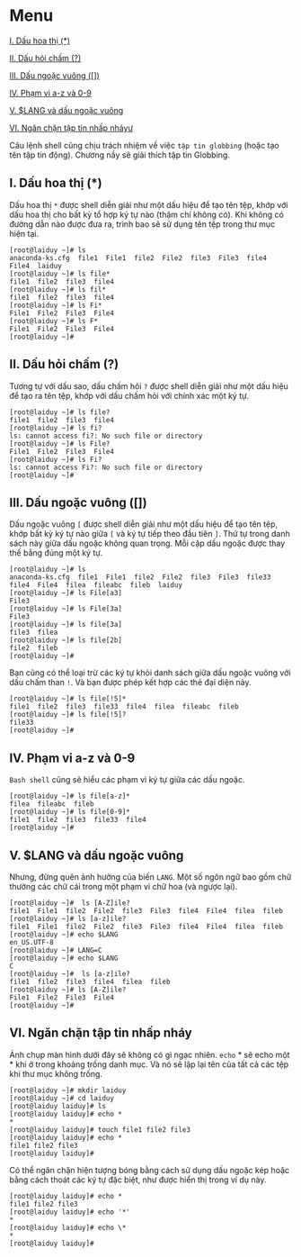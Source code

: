 # Menu
[I. Dấu hoa thị (*)](#dau_hoa_thi)

[II. Dấu hỏi chấm (?)](#dau_hoi_cham)

[III. Dấu ngoặc vuông ([])](#dau_ngoac_vuong)

[IV. Phạm vi a-z và 0-9](#pham_vi)

[V. $LANG và dấu ngoặc vuông](#LANG_va_dau_ngoac_vuong)

[VI. Ngăn chặn tập tin nhấp nháyư](#ngan_chan_tap_tin_nhap_nhay)


Câu lệnh shell cũng chịu trách nhiệm về việc `tập tin globbing` (hoặc tạo tên tập tin động). Chương nầy sẽ giải thích tập tin Globbing.

<a name="dau_hoa_thi"></a>

## I. Dấu hoa thị (*)
Dấu hoa thị `*` được shell diễn giải như một dấu hiệu để tạo tên tệp, khớp với dấu hoa thị cho bất kỳ tổ hợp ký tự nào (thậm chí không có). Khi không có đường dẫn nào được đưa ra, trình bao sẽ sử dụng tên tệp trong thư mục hiện tại.
```
[root@laiduy ~]# ls
anaconda-ks.cfg  file1  File1  file2  File2  file3  File3  file4  File4  laiduy
[root@laiduy ~]# ls file*
file1  file2  file3  file4
[root@laiduy ~]# ls fil*
file1  file2  file3  file4
[root@laiduy ~]# ls Fi*
File1  File2  File3  File4
[root@laiduy ~]# ls F*
File1  File2  File3  File4
[root@laiduy ~]#
```

<a name="dau_hoi_cham"></a>

## II. Dấu hỏi chấm (?)
Tương tự với dấu sao, dấu chấm hỏi `?` được shell diễn giải như một dấu hiệu để tạo ra tên tệp, khớp với dấu chấm hỏi với chính xác một ký tự.
```
[root@laiduy ~]# ls file?
file1  file2  file3  file4
[root@laiduy ~]# ls fi?
ls: cannot access fi?: No such file or directory
[root@laiduy ~]# ls File?
File1  File2  File3  File4
[root@laiduy ~]# ls Fi?
ls: cannot access Fi?: No such file or directory
[root@laiduy ~]#
```

<a name="dau_ngoac_vuong"></a>

## III. Dấu ngoặc vuông ([])
Dấu ngoặc vuông `[` được shell diễn giải như một dấu hiệu để tạo tên tệp, khớp bất kỳ ký tự nào giữa `[` và ký tự tiếp theo đầu tiên `]`. Thứ tự trong danh sách này giữa dấu ngoặc không quan trọng. Mỗi cặp dấu ngoặc được thay thế bằng đúng một ký tự.
```
[root@laiduy ~]# ls
anaconda-ks.cfg  file1  File1  file2  File2  file3  File3  file33  file4  File4  filea  fileabc  fileb  laiduy
[root@laiduy ~]# ls File[a3]
File3
[root@laiduy ~]# ls File[3a]
File3
[root@laiduy ~]# ls file[3a]
file3  filea
[root@laiduy ~]# ls file[2b]
file2  fileb
[root@laiduy ~]#
```

Bạn cũng có thể loại trừ các ký tự khỏi danh sách giữa dấu ngoặc vuông với dấu chấm than `!`. Và bạn được phép kết hợp các thẻ đại diện này.
```
[root@laiduy ~]# ls file[!5]*
file1  file2  file3  file33  file4  filea  fileabc  fileb
[root@laiduy ~]# ls file[!5]?
file33
[root@laiduy ~]#
```

<a name="pham_vi"></a>

## IV. Phạm vi a-z và 0-9
`Bash shell` cũng sẽ hiểu các phạm vi ký tự giữa các dấu ngoặc.
```
[root@laiduy ~]# ls file[a-z]*
filea  fileabc  fileb
[root@laiduy ~]# ls file[0-9]*
file1  file2  file3  file33  file4
[root@laiduy ~]#
```

<a name="LANG_va_dau_ngoac_vuong"></a>

## V. $LANG và dấu ngoặc vuông
Nhưng, đừng quên ảnh hưởng của biến `LANG`. Một số ngôn ngữ bao gồm chữ thường các chữ cái trong một phạm vi chữ hoa (và ngược lại).
```
[root@laiduy ~]#  ls [A-Z]ile?
file1  File1  file2  File2  file3  File3  file4  File4  filea  fileb
[root@laiduy ~]# ls [a-z]ile?
file1  File1  file2  File2  file3  File3  file4  File4  filea  fileb
[root@laiduy ~]# echo $LANG
en_US.UTF-8
[root@laiduy ~]# LANG=C
[root@laiduy ~]# echo $LANG
C
[root@laiduy ~]#  ls [a-z]ile?
file1  file2  file3  file4  filea  fileb
[root@laiduy ~]# ls [A-Z]ile?
File1  File2  File3  File4
[root@laiduy ~]#
```

<a name="ngan_chan_tap_tin_nhap_nhay"></a>

## VI. Ngăn chặn tập tin nhấp nháy
Ảnh chụp màn hình dưới đây sẽ không có gì ngạc nhiên. `echo` * sẽ echo một * khi ở trong khoảng trống danh mục. Và nó sẽ lặp lại tên của tất cả các tệp khi thư mục không trống.
```
[root@laiduy ~]# mkdir laiduy
[root@laiduy ~]# cd laiduy
[root@laiduy laiduy]# ls
[root@laiduy laiduy]# echo *
*
[root@laiduy laiduy]# touch file1 file2 file3
[root@laiduy laiduy]# echo *
file1 file2 file3
[root@laiduy laiduy]# 
```

Có thể ngăn chặn hiện tượng bóng bằng cách sử dụng dấu ngoặc kép hoặc bằng cách thoát các ký tự đặc biệt, như được hiển thị trong ví dụ này.
```
[root@laiduy laiduy]# echo *
file1 file2 file3
[root@laiduy laiduy]# echo '*'
*
[root@laiduy laiduy]# echo \*
*
[root@laiduy laiduy]#
```






